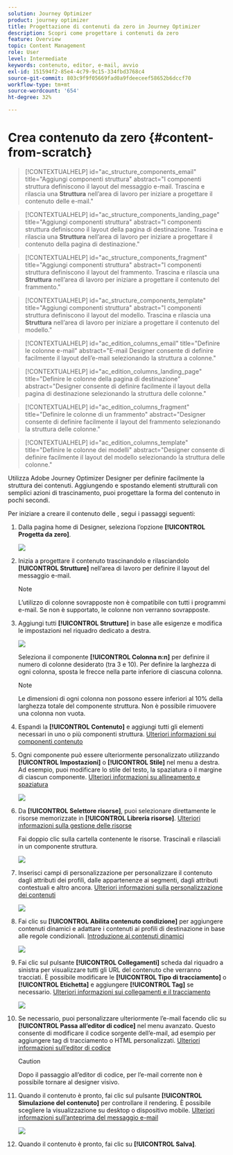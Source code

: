 ```yaml
---
solution: Journey Optimizer
product: journey optimizer
title: Progettazione di contenuti da zero in Journey Optimizer
description: Scopri come progettare i contenuti da zero
feature: Overview
topic: Content Management
role: User
level: Intermediate
keywords: contenuto, editor, e-mail, avvio
exl-id: 151594f2-85e4-4c79-9c15-334fbd3768c4
source-git-commit: 803c9f9f05669fad0a9fdeeceef58652b6dccf70
workflow-type: tm+mt
source-wordcount: '654'
ht-degree: 32%

---
```


# Crea contenuto da zero {#content-from-scratch}

>[!CONTEXTUALHELP]
>id="ac_structure_components_email"
>title="Aggiungi componenti struttura"
>abstract="I componenti struttura definiscono il layout del messaggio e-mail. Trascina e rilascia una **Struttura** nell’area di lavoro per iniziare a progettare il contenuto delle e-mail."

>[!CONTEXTUALHELP]
>id="ac_structure_components_landing_page"
>title="Aggiungi componenti struttura"
>abstract="I componenti struttura definiscono il layout della pagina di destinazione. Trascina e rilascia una **Struttura** nell’area di lavoro per iniziare a progettare il contenuto della pagina di destinazione."

>[!CONTEXTUALHELP]
>id="ac_structure_components_fragment"
>title="Aggiungi componenti struttura"
>abstract="I componenti struttura definiscono il layout del frammento. Trascina e rilascia una **Struttura** nell’area di lavoro per iniziare a progettare il contenuto del frammento."

>[!CONTEXTUALHELP]
>id="ac_structure_components_template"
>title="Aggiungi componenti struttura"
>abstract="I componenti struttura definiscono il layout del modello. Trascina e rilascia una **Struttura** nell’area di lavoro per iniziare a progettare il contenuto del modello."


>[!CONTEXTUALHELP]
>id="ac_edition_columns_email"
>title="Definire le colonne e-mail"
>abstract="E-mail Designer consente di definire facilmente il layout dell’e-mail selezionando la struttura a colonne."

>[!CONTEXTUALHELP]
>id="ac_edition_columns_landing_page"
>title="Definire le colonne della pagina di destinazione"
>abstract="Designer consente di definire facilmente il layout della pagina di destinazione selezionando la struttura delle colonne."

>[!CONTEXTUALHELP]
>id="ac_edition_columns_fragment"
>title="Definire le colonne di un frammento"
>abstract="Designer consente di definire facilmente il layout del frammento selezionando la struttura delle colonne."

>[!CONTEXTUALHELP]
>id="ac_edition_columns_template"
>title="Definire le colonne dei modelli"
>abstract="Designer consente di definire facilmente il layout del modello selezionando la struttura delle colonne."


Utilizza Adobe Journey Optimizer Designer per definire facilmente la struttura dei contenuti. Aggiungendo e spostando elementi strutturali con semplici azioni di trascinamento, puoi progettare la forma del contenuto in pochi secondi.

Per iniziare a creare il contenuto delle , segui i passaggi seguenti:

1. Dalla pagina home di Designer, seleziona l’opzione **[!UICONTROL Progetta da zero]**.

   ![](assets/email_designer.png)

1. Inizia a progettare il contenuto trascinandolo e rilasciandolo **[!UICONTROL Strutture]** nell’area di lavoro per definire il layout del messaggio e-mail.

   >[!NOTE]
   >
   >L’utilizzo di colonne sovrapposte non è compatibile con tutti i programmi e-mail. Se non è supportato, le colonne non verranno sovrapposte.

   <!--Once placed in the email, you cannot move nor remove your components unless there is already a content component or a fragment placed inside. This is not true in AJO - TBC?-->

1. Aggiungi tutti **[!UICONTROL Strutture]** in base alle esigenze e modifica le impostazioni nel riquadro dedicato a destra.

   ![](assets/email_designer_structure_components.png)

   Seleziona il componente **[!UICONTROL Colonna n:n]** per definire il numero di colonne desiderato (tra 3 e 10). Per definire la larghezza di ogni colonna, sposta le frecce nella parte inferiore di ciascuna colonna.

   >[!NOTE]
   >
   >Le dimensioni di ogni colonna non possono essere inferiori al 10% della larghezza totale del componente struttura. Non è possibile rimuovere una colonna non vuota.

1. Espandi la **[!UICONTROL Contenuto]** e aggiungi tutti gli elementi necessari in uno o più componenti struttura. [Ulteriori informazioni sui componenti contenuto](content-components.md)

1. Ogni componente può essere ulteriormente personalizzato utilizzando **[!UICONTROL Impostazioni]** o **[!UICONTROL Stile]** nel menu a destra. Ad esempio, puoi modificare lo stile del testo, la spaziatura o il margine di ciascun componente. [Ulteriori informazioni su allineamento e spaziatura](alignment-and-padding.md)

   ![](assets/email_designer_structure_component.png)

1. Da **[!UICONTROL Selettore risorse]**, puoi selezionare direttamente le risorse memorizzate in **[!UICONTROL Libreria risorse]**. [Ulteriori informazioni sulla gestione delle risorse](assets-essentials.md)

   Fai doppio clic sulla cartella contenente le risorse. Trascinali e rilasciali in un componente struttura.

   ![](assets/email_designer_asset_picker.png)

1. Inserisci campi di personalizzazione per personalizzare il contenuto dagli attributi dei profili, dalle appartenenze ai segmenti, dagli attributi contestuali e altro ancora. [Ulteriori informazioni sulla personalizzazione dei contenuti](../personalization/personalize.md)

   ![](assets/email_designer_personalization.png)

1. Fai clic su **[!UICONTROL Abilita contenuto condizione]** per aggiungere contenuti dinamici e adattare i contenuti ai profili di destinazione in base alle regole condizionali. [Introduzione ai contenuti dinamici](../personalization/get-started-dynamic-content.md)

   ![](assets/email_designer_dynamic-content.png)

1. Fai clic sul pulsante **[!UICONTROL Collegamenti]** scheda dal riquadro a sinistra per visualizzare tutti gli URL del contenuto che verranno tracciati. È possibile modificare le **[!UICONTROL Tipo di tracciamento]** o **[!UICONTROL Etichetta]** e aggiungere **[!UICONTROL Tag]** se necessario. [Ulteriori informazioni sui collegamenti e il tracciamento](message-tracking.md)

   ![](assets/email_designer_links.png)

1. Se necessario, puoi personalizzare ulteriormente l’e-mail facendo clic su **[!UICONTROL Passa all’editor di codice]** nel menu avanzato. Questo consente di modificare il codice sorgente dell’e-mail, ad esempio per aggiungere tag di tracciamento o HTML personalizzati. [Ulteriori informazioni sull’editor di codice](code-content.md)

   >[!CAUTION]
   >
   >Dopo il passaggio all’editor di codice, per l’e-mail corrente non è possibile tornare al designer visivo.

1. Quando il contenuto è pronto, fai clic sul pulsante **[!UICONTROL Simulazione del contenuto]** per controllare il rendering. È possibile scegliere la visualizzazione su desktop o dispositivo mobile. [Ulteriori informazioni sull’anteprima del messaggio e-mail](preview.md)

   ![](assets/email_designer_simulate_content.png)

1. Quando il contenuto è pronto, fai clic su **[!UICONTROL Salva]**.

